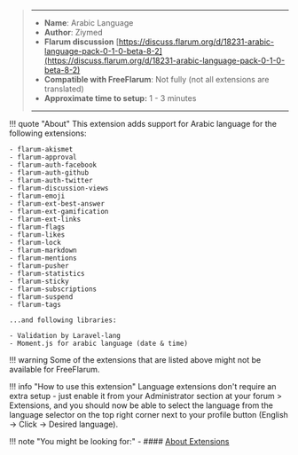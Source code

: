 > ---
> - **Name**: Arabic Language
> - **Author**: Ziymed
> - **Flarum discussion** [https://discuss.flarum.org/d/18231-arabic-language-pack-0-1-0-beta-8-2](https://discuss.flarum.org/d/18231-arabic-language-pack-0-1-0-beta-8-2)
> - **Compatible with FreeFlarum**: Not fully (not all extensions are translated)
> - **Approximate time to setup:** 1 - 3 minutes
>
> ---

!!! quote "About"
    This extension adds support for Arabic language for the following extensions:
    
    - flarum-akismet
    - flarum-approval
    - flarum-auth-facebook
    - flarum-auth-github
    - flarum-auth-twitter
    - flarum-discussion-views
    - flarum-emoji
    - flarum-ext-best-answer
    - flarum-ext-gamification
    - flarum-ext-links
    - flarum-flags
    - flarum-likes
    - flarum-lock
    - flarum-markdown
    - flarum-mentions
    - flarum-pusher
    - flarum-statistics
    - flarum-sticky
    - flarum-subscriptions
    - flarum-suspend
    - flarum-tags
    
    ...and following libraries:
    
    - Validation by Laravel-lang
    - Moment.js for arabic language (date & time)
    
!!! warning
    Some of the extensions that are listed above might not be available for FreeFlarum.

!!! info "How to use this extension"
    Language extensions don't require an extra setup - just enable it from your Administrator section at your forum > Extensions, and you should now be able to select the language from the language selector
    on the top right corner next to your profile button (English -> Click -> Desired language).

!!! note "You might be looking for:"
    - #### [About Extensions](https://www.freeflarum.com/docs/howto/extensions/About-Extensions/)
